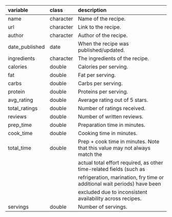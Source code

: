 | variable       | class     | description                                                                |
|:---------------|:----------|:---------------------------------------------------------------------------|
| name           | character | Name of the recipe.                                                        |
| url            | character | Link to the recipe.                                                        |
| author         | character | Author of the recipe.                                                      |
| date_published | date      | When the recipe was published/updated.                                     |
| ingredients    | character | The ingredients of the recipe.                                             |
| calories       | double    | Calories per serving.                                                      |
| fat            | double    | Fat per serving.                                                           |
| carbs          | double    | Carbs per serving.                                                         |
| protein        | double    | Proteins per serving.                                                      |
| avg_rating     | double    | Average rating out of 5 stars.                                             |
| total_ratings  | double    | Number of ratings received.                                                |
| reviews        | double    | Number of written reviews.                                                 |
| prep_time      | double    | Preparation time in minutes.                                               |
| cook_time      | double    | Cooking time in minutes.                                                   |
| total_time     | double    | Prep + cook time in minutes. Note that this value may not always match the |
|                |           | actual total effort required, as other time-related fields (such as        |
|                |           | refrigeration, marination, fry time or additional wait periods) have been  |
|                |           | excluded due to inconsistent availability across recipes.                  |
| servings       | double    | Number of servings.                                                        |

